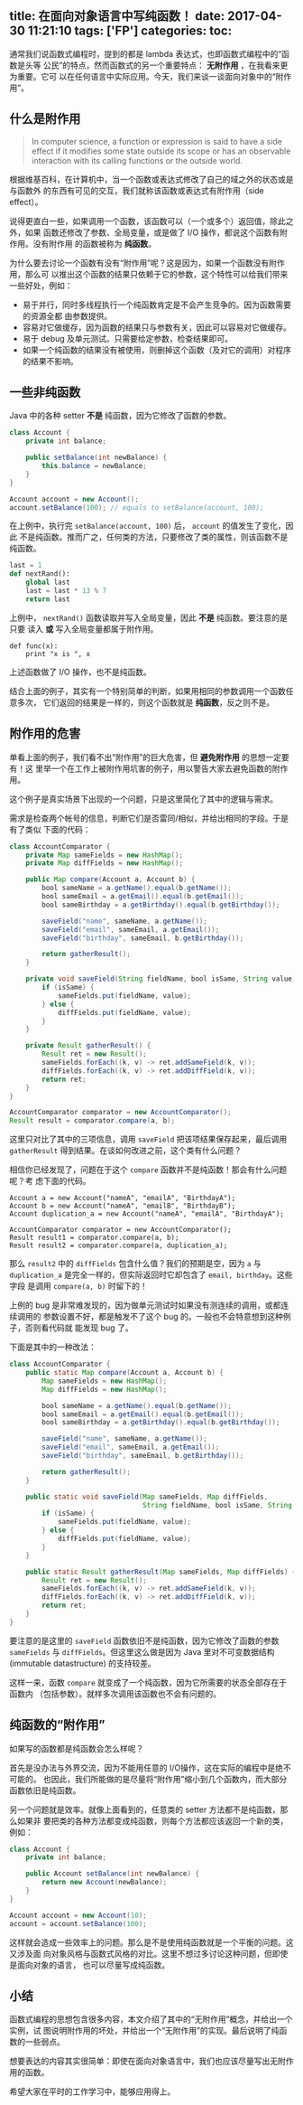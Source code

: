 title: 在面向对象语言中写纯函数！
date: 2017-04-30 11:21:10
tags: ['FP']
categories:
toc:
---

通常我们说函数式编程时，提到的都是 lambda 表达式，也即函数式编程中的“函数是头等
公民”的特点，然而函数式的另一个重要特点： **无附作用** ，在我看来更为重要。它可
以在任何语言中实际应用。今天，我们来谈一谈面向对象中的“附作用”。

## 什么是附作用

> In computer science, a function or expression is said to have a side effect if
> it modifies some state outside its scope or has an observable interaction with
> its calling functions or the outside world.

根据维基百科，在计算机中，当一个函数或表达式修改了自己的域之外的状态或是与函数外
的东西有可见的交互，我们就称该函数或表达式有附作用（side effect）。

说得更直白一些，如果调用一个函数，该函数可以（一个或多个）返回值，除此之外，如果
函数还修改了参数、全局变量，或是做了 I/O 操作，都说这个函数有附作用。没有附作用
的函数被称为 **纯函数**。

为什么要去讨论一个函数有没有“附作用”呢？这是因为，如果一个函数没有附作用，那么可
以推出这个函数的结果只依赖于它的参数，这个特性可以给我们带来一些好处，例如：

- 易于并行，同时多线程执行一个纯函数肯定是不会产生竞争的。因为函数需要的资源全都
  由参数提供。 
- 容易对它做缓存，因为函数的结果只与参数有关，因此可以容易对它做缓存。
- 易于 debug 及单元测试。只需要给定参数，检查结果即可。
- 如果一个纯函数的结果没有被使用，则删掉这个函数（及对它的调用）对程序的结果不影响。

## 一些非纯函数

Java 中的各种 setter **不是** 纯函数，因为它修改了函数的参数。

```java
class Account {
    private int balance;

    public setBalance(int newBalance) {
        this.balance = newBalance;
    }
}

Account account = new Account();
account.setBalance(100); // equals to setBalance(account, 100);
```

在上例中，执行完 `setBalance(account, 100)` 后， `account` 的值发生了变化，因此
不是纯函数。推而广之，任何类的方法，只要修改了类的属性，则该函数不是纯函数。

```python
last = 1
def nextRand():
    global last
    last = last * 13 % 7
    return last
```

上例中， `nextRand()` 函数读取并写入全局变量，因此 **不是** 纯函数。要注意的是只要
读入 **或** 写入全局变量都属于附作用。

```
def func(x):
    print "x is ", x
```

上述函数做了 I/O 操作，也不是纯函数。

结合上面的例子，其实有一个特别简单的判断，如果用相同的参数调用一个函数任意多次，
它们返回的结果是一样的，则这个函数就是 **纯函数**，反之则不是。

## 附作用的危害

单看上面的例子，我们看不出“附作用”的巨大危害，但 **避免附作用** 的思想一定要有！这
里举一个在工作上被附作用坑害的例子，用以警告大家去避免函数的附作用。

这个例子是真实场景下出现的一个问题，只是这里简化了其中的逻辑与需求。

需求是检查两个帐号的信息，判断它们是否雷同/相似，并给出相同的字段。于是有了类似
下面的代码：

```java
class AccountComparator {
    private Map sameFields = new HashMap();
    private Map diffFields = new HashMap();

    public Map compare(Account a, Account b) {
        bool sameName = a.getName().equal(b.getName());
        bool sameEmail = a.getEmail().equal(b.getEmail());
        bool sameBirthday = a.getBirthday().equal(b.getBirthday());

        saveField("name", sameName, a.getName());
        saveField("email", sameEmail, a.getEmail());
        saveField("birthday", sameEmail, b.getBirthday());

        return gatherResult();
    }

    private void saveField(String fieldName, bool isSame, String value) {
        if (isSame) {
            sameFields.put(fieldName, value);
        } else {
            diffFields.put(fieldName, value);
        }
    }

    private Result gatherResult() {
        Result ret = new Result();
        sameFields.forEach((k, v) -> ret.addSameField(k, v));
        diffFields.forEach((k, v) -> ret.addDiffField(k, v));
        return ret;
    }
}

AccountComparator comparator = new AccountComparator();
Result result = comparator.compare(a, b);
```

这里只对比了其中的三项信息，调用 `saveField` 把该项结果保存起来，最后调用
`gatherResult` 得到结果。在谈如何改进之前，这个类有什么问题？

相信你已经发现了，问题在于这个 `compare` 函数并不是纯函数！那会有什么问题呢？考
虑下面的代码。

```
Account a = new Account("nameA", "emailA", "BirthdayA");
Account b = new Account("nameA", "emailB", "BirthdayB");
Account duplication_a = new Account("nameA", "emailA", "BirthdayA");

AccountComparator comparator = new AccountComparator();
Result result1 = comparator.compare(a, b);
Result result2 = comparator.compare(a, duplication_a);
```

那么 `result2` 中的 `diffFields` 包含什么值？我们的预期是空，因为 `a` 与
`duplication_a` 是完全一样的，但实际返回时它却包含了 `email, birthday`。这些字段
是调用 `compare(a, b)` 时留下的！

上例的 bug 是非常难发现的，因为做单元测试时如果没有测连续的调用，或都连续调用的
参数设置不好，都是触发不了这个 bug 的。一般也不会特意想到这种例子，否则看代码就
能发现 bug 了。

下面是其中的一种改法：

```java
class AccountComparator {
    public static Map compare(Account a, Account b) {
        Map sameFields = new HashMap();
        Map diffFields = new HashMap();

        bool sameName = a.getName().equal(b.getName());
        bool sameEmail = a.getEmail().equal(b.getEmail());
        bool sameBirthday = a.getBirthday().equal(b.getBirthday());

        saveField("name", sameName, a.getName());
        saveField("email", sameEmail, a.getEmail());
        saveField("birthday", sameEmail, b.getBirthday());

        return gatherResult();
    }

    public static void saveField(Map sameFields, Map diffFields,
                                 String fieldName, bool isSame, String value) {
        if (isSame) {
            sameFields.put(fieldName, value);
        } else {
            diffFields.put(fieldName, value);
        }
    }

    public static Result gatherResult(Map sameFields, Map diffFields) {
        Result ret = new Result();
        sameFields.forEach((k, v) -> ret.addSameField(k, v));
        diffFields.forEach((k, v) -> ret.addDiffField(k, v));
        return ret;
    }
}
```

要注意的是这里的 `saveField` 函数依旧不是纯函数，因为它修改了函数的参数
`sameFields` 与 `diffFields`。但这里这么做是因为 Java 里对不可变数据结构
(immutable datastructure) 的支持较差。

这样一来，函数 `compare` 就变成了一个纯函数，因为它所需要的状态全部存在于函数内
（包括参数）。就样多次调用该函数也不会有问题的。

## 纯函数的“附作用”

如果写的函数都是纯函数会怎么样呢？

首先是没办法与外界交流，因为不能用任意的 I/O操作，这在实际的编程中是绝不可能的。
也因此，我们所能做的是尽量将“附作用”缩小到几个函数内，而大部分函数依旧是纯函数。

另一个问题就是效率。就像上面看到的，任意类的 setter 方法都不是纯函数，那么如果非
要把类的各种方法都变成纯函数，则每个方法都应该返回一个新的类，例如：

```java
class Account {
    private int balance;

    public Account setBalance(int newBalance) {
        return new Account(newBalance);
    }
}

Account account = new Account(10);
account = account.setBalance(100);
```

这样就会造成一些效率上的问题。那么是不是使用纯函数就是一个平衡的问题。这又涉及面
向对象风格与函数式风格的对比。这里不想过多讨论这种问题，但即使是面向对象的语言，
也可以尽量写成纯函数。

## 小结

函数式编程的思想包含很多内容，本文介绍了其中的“无附作用”概念，并给出一个实例，试
图说明附作用的坏处，并给出一个“无附作用”的实现。最后说明了纯函数的一些弱点。

想要表达的内容其实很简单：即使在面向对象语言中，我们也应该尽量写出无附作用的函数。

希望大家在平时的工作学习中，能够应用得上。
